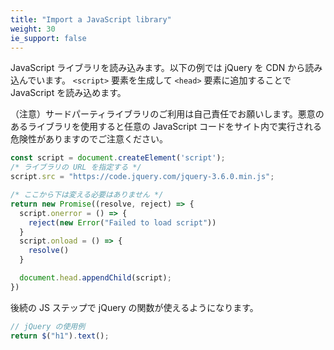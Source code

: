 ```yaml
---
title: "Import a JavaScript library"
weight: 30
ie_support: false
---
```


JavaScript ライブラリを読み込みます。以下の例では jQuery を CDN から読み込んでいます。
`<script>` 要素を生成して `<head>` 要素に追加することで JavaScript を読み込めます。

（注意）サードパーティライブラリのご利用は自己責任でお願いします。悪意のあるライブラリを使用すると任意の JavaScript コードをサイト内で実行される危険性がありますのでご注意ください。

```js
const script = document.createElement('script');
/* ライブラリの URL を指定する */
script.src = "https://code.jquery.com/jquery-3.6.0.min.js";

/* ここから下は変える必要はありません */
return new Promise((resolve, reject) => {
  script.onerror = () => {
    reject(new Error("Failed to load script"))
  }
  script.onload = () => {
    resolve()
  }

  document.head.appendChild(script);
})
```

後続の JS ステップで jQuery の関数が使えるようになります。

```js
// jQuery の使用例
return $("h1").text();
```
